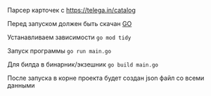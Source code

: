 Парсер карточек с https://telega.in/catalog

Перед запуском должен быть скачан [GO](https://go.dev/doc/install)

Устанавливаем зависимости
`go mod tidy`

Запуск программы
`go run main.go`

Для билда в бинарник/экзешник
`go build main.go`

После запуска в корне проекта будет создан json файл со всеми данными